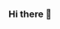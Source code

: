 ### Hi there 👋

<!--
**gitkp11/gitkp11** is a ✨ _special_ ✨ repository because its `README.md` (this file) appears on your GitHub profile.

I'm gitkp11

[[gitkp11's github stats](https://github-readme-stats.vercel.app/api?username=gitkp11)](https://github.com/anuraghazra/github-readme-stats)

[Top Langs](https://github-readme-stats.vercel.app/api/top-langs/?username=gitkp11&hide=TeX&layout=compact)


Here are some ideas to get you started:

- 🔭 I’m currently working on ...
- 🌱 I’m currently learning ...
- 👯 I’m looking to collaborate on ...
- 🤔 I’m looking for help with ...
- 💬 Ask me about ...
- 📫 How to reach me: ...
- 😄 Pronouns: ...
- ⚡ Fun fact: ...
-->

